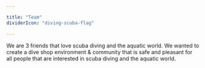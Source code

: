 ```yaml
---

title: "Team"
dividerIcon: "diving-scuba-flag"

---
```


We are 3 friends that love scuba diving and the aquatic world. We wanted to create a dive shop environment & community that is safe and pleasant for all people that are interested in scuba diving and the aquatic world.